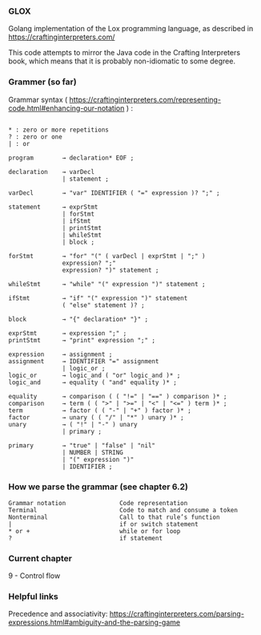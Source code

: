 ### GLOX
Golang implementation of the Lox programming language, as described in https://craftinginterpreters.com/

This code attempts to mirror the Java code in the Crafting Interpreters book, which means that it is probably
non-idiomatic to some degree. 


### Grammer (so far)

Grammar syntax ( https://craftinginterpreters.com/representing-code.html#enhancing-our-notation ) :

```

* : zero or more repetitions
? : zero or one
| : or 

```


```
program        → declaration* EOF ;

declaration    → varDecl
               | statement ;

varDecl        → "var" IDENTIFIER ( "=" expression )? ";" ;

statement      → exprStmt
               | forStmt
               | ifStmt
               | printStmt
               | whileStmt
               | block ;

forStmt        → "for" "(" ( varDecl | exprStmt | ";" )
               expression? ";"
               expression? ")" statement ;

whileStmt      → "while" "(" expression ")" statement ;

ifStmt         → "if" "(" expression ")" statement
               ( "else" statement )? ;
               
block          → "{" declaration* "}" ;
               
exprStmt       → expression ";" ;
printStmt      → "print" expression ";" ;

expression     → assignment ;
assignment     → IDENTIFIER "=" assignment
               | logic_or ;
logic_or       → logic_and ( "or" logic_and )* ;
logic_and      → equality ( "and" equality )* ;
               
equality       → comparison ( ( "!=" | "==" ) comparison )* ;
comparison     → term ( ( ">" | ">=" | "<" | "<=" ) term )* ;
term           → factor ( ( "-" | "+" ) factor )* ;
factor         → unary ( ( "/" | "*" ) unary )* ;
unary          → ( "!" | "-" ) unary
               | primary ;

primary        → "true" | "false" | "nil"
               | NUMBER | STRING
               | "(" expression ")"
               | IDENTIFIER ;
```

### How we parse the grammar (see chapter 6.2)

```
Grammar notation               Code representation
Terminal                       Code to match and consume a token
Nonterminal                    Call to that rule’s function
|                              if or switch statement
* or +                         while or for loop
?                              if statement
```

### Current chapter
9 - Control flow

### Helpful links
Precedence and associativity: https://craftinginterpreters.com/parsing-expressions.html#ambiguity-and-the-parsing-game
